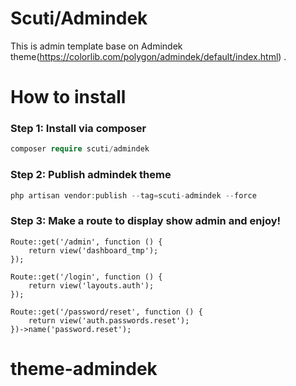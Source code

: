 # Scuti/Admindek
This is admin template base on Admindek theme(https://colorlib.com/polygon/admindek/default/index.html) .

# How to install

### Step 1: Install via composer

```php
composer require scuti/admindek
```

### Step 2: Publish admindek theme

```php
php artisan vendor:publish --tag=scuti-admindek --force
```

### Step 3: Make a route to display show admin and enjoy!

```
Route::get('/admin', function () {
    return view('dashboard_tmp');
});

Route::get('/login', function () {
    return view('layouts.auth');
});

Route::get('/password/reset', function () {
    return view('auth.passwords.reset');
})->name('password.reset');
```
# theme-admindek


